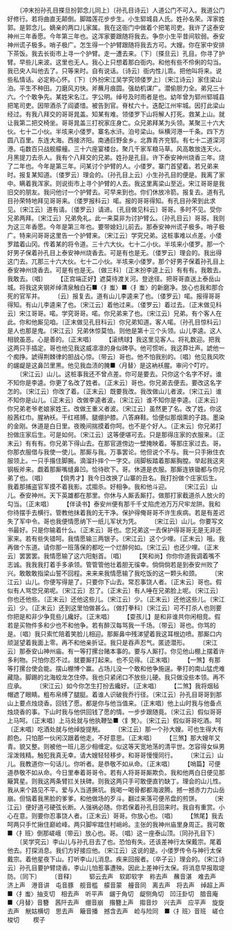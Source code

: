<!-- { "loadSidebar": true } -->
　　〔冲末扮孙孔目搽旦扮郭念儿同上〕〔孙孔目诗云〕人道公门不可入。我道公门好修行。若将曲直无颠倒。脚踏莲花步步生。小生郓城县人氏。姓孙名荣。浑家姓郭。是郭念儿。嫡亲的两口儿家属。我在这衙门中做着个把笔司吏。我许了这泰安神州三年香愿。今年第三年也。这浑家要跟随将我去。争奈小生平昔间软弱。泰安神州谎子极多。哨子极广。怎生得一个护臂跟随将我去方可。大嫂。你在家中安排下茶饭。我去长街市上寻一个护臂。走一遭去来。〔下〕〔搽旦云〕孔目。你寻了护臂。早些儿来波。这里也无人。我心上只想着那白衙内。和他有些不伶俐的勾当。我已央人叫他去了。只等来时。自有说话。〔诗云〕衙内性儿乖。把他叫将来。说些私情话。必定称心怀。〔下〕〔外扮宋江吴学究领偻罗上〕〔宋江诗云〕家住梁山泊。平生不种田。刀磨风刃快。斧蘸月痕圆。强劫机谋广。潜偷胆力全。弟兄三十六。个个敢争先。某姓宋名江。字公明。绰号及时雨者是也。幼年曾为郓州郓城县把笔司吏。因带酒杀了阎婆惜。被告到官。脊杖六十。迭配江州牢城。因打此梁山经过。有我八拜交的哥哥晁盖。知某有难。领偻罗下山将解人打死。救某上山。就让我第二把交椅坐。哥哥晁盖三打祝家庄身亡。众兄弟拜某为头领。某聚三十六大伙。七十二小伙。半垓来小偻罗。寨名水浒。泊号梁山。纵横河港一千条。四下方圆八百里。东连大海。西接济阳。南通巨野金乡。北靠青齐兖郓。有七十二道深河港。屯数百只战舰艨艟。三十六座宴楼台。聚几千家军粮马草。风高敢放连天火。月黑提刀去杀人。我有个八拜交的兄弟。姓孙是孔目。许下泰安神州烧香三年。烧了二年也。今年是第三年。问某讨个护臂的人。小偻罗。寨门首望着。若兄弟来时。报复某知道。〔偻罗云〕理会的。〔孙孔目上云〕小生孙孔目的便是。我离了家中。瞒着我浑家。则说街市上寻个护臂的人去。我这里离梁山至近。宋江哥哥是我旧交的朋友。我问他讨一个护臂去。可早来到也。你们休放冷箭。报复去。道有孔目孙荣特地拜见哥哥来。〔偻罗报科云〕喏。报的哥哥得知。有孔目孙荣到此求见。〔宋江云〕道有请。〔偻罗云〕请进。〔孔目做见科云〕哥哥。多时不见。受你兄弟两拜。〔宋江云〕兄弟免礼。此一来莫非为讨护臂么。〔孙孔目云〕哥哥。我则为这三年香愿。今年是第三年也。要带媳妇儿前去。那泰安神州谎子极多。哨子极广。特来问哥哥这里告一个护臂来。〔宋江云〕学究兄弟。这桩事难以点差。小偻罗踏着山冈。传着某的将令道。三十六大伙。七十二小伙。半垓来小偻罗。那一个好男子保着孙孔目上泰安神州烧香去。可是有也是无。〔偻罗云〕理会的。我出得这门去。兀那三十六大伙。七十二小伙。半垓来小偻罗。那个好男子保着孙孔目上泰安神州烧香去。可是有也是无。〔做三科〕〔正末扮李逵上云〕有有有。我敢去。我敢去。〔唱〕
　　【正宫端正好】遮莫待渡关河。登途径。把哥哥直送上泰岳山城。将我这夹钢斧绰清泉触白石■〈扌蚩〉■〈扌蚩〉的新磨净。放心也我和那合死的官军并。
　　〔云〕报复去。道有山儿李逵来了也。〔偻罗云〕喏。报得哥哥得知。有山儿李逵来了也。〔宋江云〕着他过来。〔偻罗云〕着过去。〔正末做见科云〕宋江哥哥。喏。学究哥哥。喏。你兄弟来了也。〔宋江云〕兄弟。有个客人在此。你和他厮见咱。〔正末做见孔目科云〕你兄弟知道。客人喏。〔孙孔目惊科云〕是人也那是鬼。〔宋江云〕兄弟休惊莫怕。则他是第十三个头领。山儿李逵。这人相貌虽恶。心是善的。〔正末唱〕
　　【滚绣球】我这里见客人。将礼数迎。把我这两只手插定。哥也他见我这威凛凛的身似碑亭。他可惯听。我这莽壮声。諕他一个痴挣。諕得荆棘律的胆战心惊。〔带云〕哥也。他不怕我别的。〔唱〕他见我风吹的龌龊是这鼻凹里黑。他见我血渍的腌■〈月替〉是这衲袄腥。审问个叮咛。
　　〔宋江云〕山儿。这桩事我还不曾点差。你可是要去。只你这个名字不好。谁不知你是李逵。你更了名改了姓者。〔正末云〕哥也。你兄弟去便去。要改这名字怎的。〔宋江云〕你改了着。〔正末云〕既要我改。我改做山儿者波。〔宋江云〕谁不知你是山儿。〔正末云〕改做李逵者波。〔宋江云〕谁不知你是李逵。〔正末云〕你兄弟老爷老娘家姓王。改做王重义者波。〔宋江云〕虽然更了名。改了姓。你这般茜红巾。腥衲袄。干红褡膊。腿绷护膝。八答麻鞋。恰便似那烟熏的子路。墨染的金刚。休道是白日里。夜晚间揣摸着你呵。也不是个好人。〔正末云〕你兄弟打扮做庄家后生。可是如何。〔宋江云〕这等便堪可去。只是那得庄家的衣服来。〔正末云〕有有有。你兄弟下得山去。在那官道傍边一壁掩映着。等那庄家过去。哥。你那衣服借与我使一使儿。那厮与我。万事罢论。他但说个不与。我一只手揪住衣服领上。一只手揝住脚腕。滴溜扑摔个一字交。阔脚板踏着那厮胸膛。举起我这夹钢板斧来。觑着那厮嘴缝鼻凹。恰待砍下。哥。休道是衣服。那厮连铁锄都与你兄弟了也。〔唱〕
　　【倘秀才】我今日改换了山寨的丑名。我打扮做个庄家后生。我着那捕盗官军摸不着我影。忒搊杀。好相争。我和他斗迎。
　　〔宋江云〕山儿。泰安神州。天下英雄都在那里。你休与人厮丢厮打。做那打家截道杀人放火的勾当。〔正末唱〕
　　【伴读书】泰安州便有那千千丈陷虎池万万尺牢龙阱。我和你待摆手去横行。管教他抹着我的无干净。保护得俺哥哥不许生疾病。若是有差迟失了军中令。哥也我便情愿纳下一纸儿军状为凭。
　　〔宋江云〕山儿。你要写文书最好。只是你输着什么。〔正末云〕哥也。您兄弟这一去保护得哥哥无是无非还家来。若有些失错呵。我情愿输三两银子。〔宋江云〕这个少哩。〔正末云〕哦。我再做个东道。请你那一班落保的都吃一个烂醉何如。〔宋江云〕也还少哩。〔正末云〕罢罢罢。我情愿输了这六阳魁首。〔唱〕
　　【笑和尚】你你你道我调着嘴不志诚。我我我打着手多承领。管管管他壮着胆无徯幸。倘倘倘若是到泰安州败了兴。敢敢敢指梁山誓不回程。来来来我情愿输了我吃饭的这一颗头和颈。
　　〔宋江云〕山儿。你便写得是了。只要你下山去。常忍事饶人者。〔正末云〕哥也。假似有人骂您兄弟呢。〔宋江云〕忍了。〔正末云〕有人唾在兄弟脸上呢。〔宋江云〕你也还他些。〔正末云〕还他这些儿。〔宋江云〕少。〔正末云〕还他这些儿。〔宋江云〕少。〔正末云〕还到这里怕做甚么。〔做打拳科〕〔宋江云〕可不打杀人也则要你把是和非少争竞些儿纔好。〔正末唱〕
　　【耍孩儿】是和非谁共你闲相竞。假若是买物件多和少也不和他争。若有醉汉每骂我一千场。〔带云〕哥也。你骂的是。〔唱〕我只索忙陪着笑脸儿相迎。那厮鼻中残涕望着我这耳根边喷。那厮口内顽涎望着我面上零。再不和他亲折证。我只是吞声忍气。匿迹潜形。
　　〔宋江云〕那泰安山神州庙。有一等打摞台赌本事的。要与人厮打。你见他山棚上摆着许多利物。只怕你忍不过。就要厮打起来。也不见得。〔正末唱〕
　　【一煞】有那等打摞台使会能。摆山棚博个赢。占场儿没一个敢和他争施逞。拳打的南山猛虎难藏隐。脚踢的北海蛟龙怎住停。我也只紧闭口不放些儿硬。我只做没些本领。再不应承。
　　〔宋江云〕如今你怎生打扮去纔好。〔正末唱〕
　　【二煞】我将烟毡帽遮了眼睛。粗布帛缚了腿脡。着谁人识破我乔行径。〔宋江云〕孙孔目哥哥到那山上要点烛烧香。回钱了愿。都是你与他当值来。〔正末唱〕他上山时我与他备点烛烧香的事。下山时我与他供回钱了愿的情。一步步跟随竟。〔宋江云〕假似哥哥上马呵。〔正末唱〕上马处就与他执鞭坠■〈釒凳〉。〔宋江云〕假似哥哥吃酒。呵〔正末唱〕吃酒处就与他绰旋提觥。
　　〔宋江云〕那一个孙大嫂。可也生得大有颜色。只怕那一伙闲汉跟着他走。不好意思。〔正末唱〕
　　【三煞】那大嫂年又青。貌又整。则被他一班儿恶少相缠定。似这等天宽地荡的清平世。怎容得女纵男淫泼贱精。触犯我真无幸。请大嫂轻轻移步。和哥哥慢慢同行。
　　〔宋江云〕山儿。我教道你一句话儿。你听者。是恭敬不如从命。〔正末唱〕
　　【哨篇】可便道恭敬不如从命。今日里奉着哥哥令。若有人将哥哥厮欺负。我和他两白日便见那簸箕星。则我这两条臂拦关扶碑。则我这两只手可敢便直钓缺丁。理会的山儿性。我从来个路见不平。爱与人当道撅坑。我喝一喝骨都都海波腾。撼一撼赤力力山岳崩。但恼着我黑脸的爹爹。和他做场的歹斗。翻过来落可便吊盘的煎饼。
　　〔宋江云〕便好道弓硬弦长断。人强祸必随。你若保着孙孔目回来时。我自有重赏。小心在意。则要你忍事饶人者。〔正末云〕哥哥。你放心也。〔唱〕
　　【煞尾】我去呵两只手忙揪住巅崄峰。两只脚牢踏住村峭岭。主张的我神州庙里身周正。我可敢■〈扌班〉倒那嵯峨〔带云〕放心也。哥。〔唱〕这一座泰山顶。〔同孙孔目下〕
　　〔吴学究云〕李山儿与孙孔目去了也。恐怕有失。还该差神行太保戴宗。尾着他去。打探消息。我们方好接应他。〔宋江云〕这说的是。小偻罗传令与神行太保戴宗。着他星夜下山。打听李山儿消息。疾来回报者。〔卒子云〕理会的。〔宋江诗云〕孙孔目要护臂烧香。李山儿怕惹事遭殃。因此上差神行太保。将消息早报取堤防。〔同下〕
　　〔音释〕
　　郓云去声　软即软字　称去声　蘸音湛　难去声　济上声　港音讲　屯音豚　舰音槛　艨音蒙　艟音同　离去声　将去声　绰超上声　■〈扌蚩〉抽支切　相去声　听平声　龌于角切　龊侧角切　凹汪卦切　腤音庵　■〈月替〉音簪　茜阡去声　绷音崩　揝簪上声　搊音炒　兴去声　应平声　旋旋去声　觥姑横切　思去声　簸音播　撼含去声　崄与险同　■〈扌班〉音班　嵯仓梭切
　　楔子
